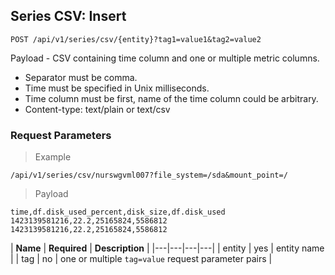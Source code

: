 ## Series CSV: Insert

```
POST /api/v1/series/csv/{entity}?tag1=value1&tag2=value2
```

Payload - CSV containing time column and one or multiple metric columns.

* Separator must be comma.
* Time must be specified in Unix milliseconds.
* Time column must be first, name of the time column could be arbitrary.
* Content-type: text/plain or text/csv

### Request Parameters

> Example

```
/api/v1/series/csv/nurswgvml007?file_system=/sda&mount_point=/
```

> Payload

```
time,df.disk_used_percent,disk_size,df.disk_used
1423139581216,22.2,25165824,5586812
1423139581216,22.2,25165824,5586812
```

| **Name** | **Required** | **Description**                                   |
|---|---|---|---|
| entity   | yes          | entity name                                       |
| tag      | no           | one or multiple `tag=value` request parameter pairs |
